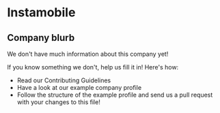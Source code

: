 # Instamobile

## Company blurb
We don't have much information about this company yet!

If you know something we don't, help us fill it in! Here's how:

- Read our Contributing Guidelines
- Have a look at our example company profile
- Follow the structure of the example profile and send us a pull request with your changes to this file!
